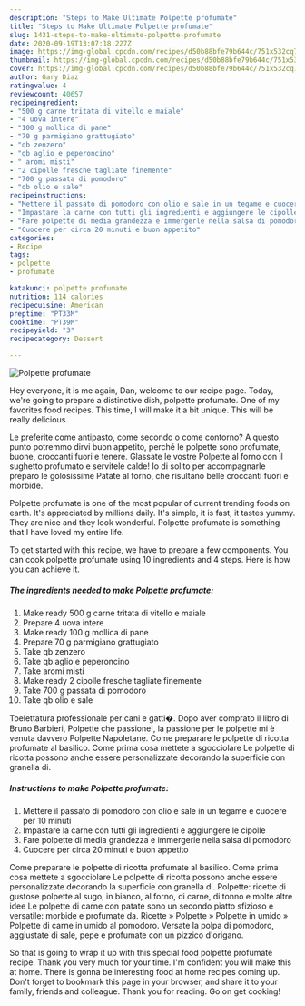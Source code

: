 ```yaml
---
description: "Steps to Make Ultimate Polpette profumate"
title: "Steps to Make Ultimate Polpette profumate"
slug: 1431-steps-to-make-ultimate-polpette-profumate
date: 2020-09-19T13:07:18.227Z
image: https://img-global.cpcdn.com/recipes/d50b88bfe79b644c/751x532cq70/polpette-profumate-recipe-main-photo.jpg
thumbnail: https://img-global.cpcdn.com/recipes/d50b88bfe79b644c/751x532cq70/polpette-profumate-recipe-main-photo.jpg
cover: https://img-global.cpcdn.com/recipes/d50b88bfe79b644c/751x532cq70/polpette-profumate-recipe-main-photo.jpg
author: Gary Diaz
ratingvalue: 4
reviewcount: 40657
recipeingredient:
- "500 g carne tritata di vitello e maiale"
- "4 uova intere"
- "100 g mollica di pane"
- "70 g parmigiano grattugiato"
- "qb zenzero"
- "qb aglio e peperoncino"
- " aromi misti"
- "2 cipolle fresche tagliate finemente"
- "700 g passata di pomodoro"
- "qb olio e sale"
recipeinstructions:
- "Mettere il passato di pomodoro con olio e sale in un tegame e cuocere per 10 minuti"
- "Impastare la carne con tutti gli ingredienti e aggiungere le cipolle"
- "Fare polpette di media grandezza e immergerle nella salsa di pomodoro"
- "Cuocere per circa 20 minuti e buon appetito"
categories:
- Recipe
tags:
- polpette
- profumate

katakunci: polpette profumate 
nutrition: 114 calories
recipecuisine: American
preptime: "PT33M"
cooktime: "PT39M"
recipeyield: "3"
recipecategory: Dessert

---
```



![Polpette profumate](https://img-global.cpcdn.com/recipes/d50b88bfe79b644c/751x532cq70/polpette-profumate-recipe-main-photo.jpg)

Hey everyone, it is me again, Dan, welcome to our recipe page. Today, we're going to prepare a distinctive dish, polpette profumate. One of my favorites food recipes. This time, I will make it a bit unique. This will be really delicious.

Le preferite come antipasto, come secondo o come contorno? A questo punto potremmo dirvi buon appetito, perché le polpette sono profumate, buone, croccanti fuori e tenere. Glassate le vostre Polpette al forno con il sughetto profumato e servitele calde! Io di solito per accompagnarle preparo le golosissime Patate al forno, che risultano belle croccanti fuori e morbide.

Polpette profumate is one of the most popular of current trending foods on earth. It's appreciated by millions daily. It's simple, it is fast, it tastes yummy. They are nice and they look wonderful. Polpette profumate is something that I have loved my entire life.


To get started with this recipe, we have to prepare a few components. You can cook polpette profumate using 10 ingredients and 4 steps. Here is how you can achieve it.

<!--inarticleads1-->

##### The ingredients needed to make Polpette profumate:

1. Make ready 500 g carne tritata di vitello e maiale
1. Prepare 4 uova intere
1. Make ready 100 g mollica di pane
1. Prepare 70 g parmigiano grattugiato
1. Take qb zenzero
1. Take qb aglio e peperoncino
1. Take  aromi misti
1. Make ready 2 cipolle fresche tagliate finemente
1. Take 700 g passata di pomodoro
1. Take qb olio e sale


Toelettatura professionale per cani e gatti�. Dopo aver comprato il libro di Bruno Barbieri, Polpette che passione!, la passione per le polpette mi è venuta davvero Polpette Napoletane. Come preparare le polpette di ricotta profumate al basilico. Come prima cosa mettete a sgocciolare Le polpette di ricotta possono anche essere personalizzate decorando la superficie con granella di. 

<!--inarticleads2-->

##### Instructions to make Polpette profumate:

1. Mettere il passato di pomodoro con olio e sale in un tegame e cuocere per 10 minuti
1. Impastare la carne con tutti gli ingredienti e aggiungere le cipolle
1. Fare polpette di media grandezza e immergerle nella salsa di pomodoro
1. Cuocere per circa 20 minuti e buon appetito


Come preparare le polpette di ricotta profumate al basilico. Come prima cosa mettete a sgocciolare Le polpette di ricotta possono anche essere personalizzate decorando la superficie con granella di. Polpette: ricette di gustose polpette al sugo, in bianco, al forno, di carne, di tonno e molte altre idee Le polpette di carne con patate sono un secondo piatto sfizioso e versatile: morbide e profumate da. Ricette » Polpette » Polpette in umido » Polpette di carne in umido al pomodoro. Versate la polpa di pomodoro, aggiustate di sale, pepe e profumate con un pizzico d&#39;origano. 

So that is going to wrap it up with this special food polpette profumate recipe. Thank you very much for your time. I'm confident you will make this at home. There is gonna be interesting food at home recipes coming up. Don't forget to bookmark this page in your browser, and share it to your family, friends and colleague. Thank you for reading. Go on get cooking!

